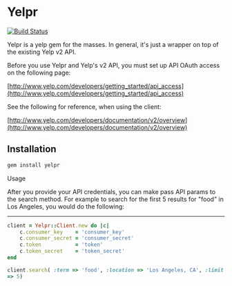 Yelpr
===========

[![Build Status](https://secure.travis-ci.org/justinbeltran/yelpr.png)](http://travis-ci.org/justinbeltran/yelpr)

Yelpr is a yelp gem for the masses.  In general, it's just a wrapper on top of the existing Yelp v2 API.

Before you use Yelpr and Yelp's v2 API, you must set up API OAuth access on the following page:

[http://www.yelp.com/developers/getting_started/api_access](http://www.yelp.com/developers/getting_started/api_access)

See the following for reference, when using the client:

[http://www.yelp.com/developers/documentation/v2/overview](http://www.yelp.com/developers/documentation/v2/overview)

Installation
------------
```bash
gem install yelpr
```

Usage

After you provide your API credentials, you can make pass API params to
the search method.  For example to search for the first 5 results for
"food" in Los Angeles, you would do the following:

------------
```ruby
client = Yelpr::Client.new do |c|
	c.consumer_key    = 'consumer_key'
	c.consumer_secret = 'consumer_secret'
	c.token           = 'token'
	c.token_secret    = 'token_secret'
end

client.search( :term => 'food', :location => 'Los Angeles, CA', :limit
=> 5)
```
